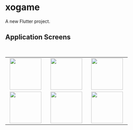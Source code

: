 # xogame

A new Flutter project.

## Application Screens
<br>
<table>
<tbody>
 <tr>
<td align="center" width="30%">
<img height=100px src="https://github.com/Marawanemad/XO_Game/assets/88719313/1ffa266c-a577-4f6c-b53d-3681b5aa903b"> 
</td>

<td align="center" width="30%">
<img height=100px src="https://github.com/Marawanemad/XO_Game/assets/88719313/a0f539ec-9409-4634-b72f-d31d1e8b0d5c"> 
</td>

<td align="center" width="30%">
<img height=100px src="https://github.com/Marawanemad/XO_Game/assets/88719313/3845d676-1635-4591-9f4f-d7505cca48cc"> 
</td>
</tr>
  
<tr>
<td align="center" width="30%">
<img height=100px src="https://github.com/Marawanemad/XO_Game/assets/88719313/7ec80013-d911-4d18-a097-2f12927a1320"> 
</td>

<td align="center" width="30%">
<img height=100px src="https://github.com/Marawanemad/XO_Game/assets/88719313/5cc1a22e-f906-481d-8c48-5552f1eb70bb"> 
</td>
  
<td align="center" width="30%">
<img height=100px src="https://github.com/Marawanemad/XO_Game/assets/88719313/93ef0b0b-c194-48d0-b49a-b5c5a266e374"> 
</td>
</tr>

</tbody>
</table>
